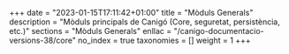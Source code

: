 +++
date        = "2023-01-15T17:11:42+01:00"
title       = "Mòduls Generals"
description = "Mòduls principals de Canigó (Core, seguretat, persistència, etc.)"
sections    = "Mòduls Generals"
enllac      = "/canigo-documentacio-versions-38/core"
no_index 	= true
taxonomies  = []
weight      = 1
+++

